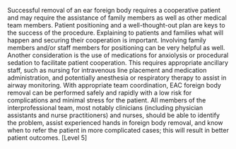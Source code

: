 Successful removal of an ear foreign body requires a cooperative patient and may require the assistance of family members as well as other medical team members. Patient positioning and a well-thought-out plan are keys to the success of the procedure. Explaining to patients and families what will happen and securing their cooperation is important. Involving family members and/or staff members for positioning can be very helpful as well. Another consideration is the use of medications for anxiolysis or procedural sedation to facilitate patient cooperation. This requires appropriate ancillary staff, such as nursing for intravenous line placement and medication administration, and potentially anesthesia or respiratory therapy to assist in airway monitoring. With appropriate team coordination, EAC foreign body removal can be performed safely and rapidly with a low risk for complications and minimal stress for the patient. All members of the interprofessional team, most notably clinicians (including physician assistants and nurse practitioners) and nurses, should be able to identify the problem, assist experienced hands in foreign body removal, and know when to refer the patient in more complicated cases; this will result in better patient outcomes. [Level 5]